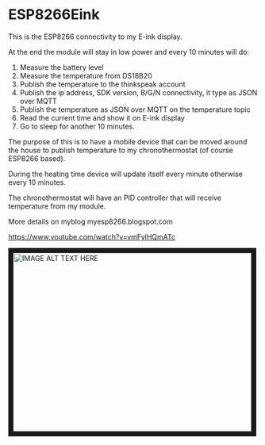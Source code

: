 # ESP8266Eink

This is the ESP8266 connectivity to my E-ink display. 

At the end the module will stay in low power and every 10 minutes will do:

1. Measure the battery level
2. Measure the temperature from DS18B20 
3. Publish the temperature to the thinkspeak account
4. Publish the ip address, SDK version, B/G/N connectivity, it type as JSON over MQTT
5. Publish the temperature as JSON over MQTT on the temperature topic 
6. Read the current time and show it on E-ink display 
7. Go to sleep for another 10 minutes.

The purpose of this is to have a mobile device that can be moved around the house to publish temperature to my chronothermostat (of course ESP8266 based).

During the heating time device will update itself every minute otherwise every 10 minutes.

The chronothermostat will have an PID controller that will receive temperature from my module.

More details on myblog myesp8266.blogspot.com

https://www.youtube.com/watch?v=vmFylHQmATc

<a href="http://www.youtube.com/watch?feature=player_embedded&v=vmFylHQmATc
" target="_blank"><img src="http://img.youtube.com/vi/vmFylHQmATc/1.jpg" 
alt="IMAGE ALT TEXT HERE" width="480" height="360" border="10" /></a>


